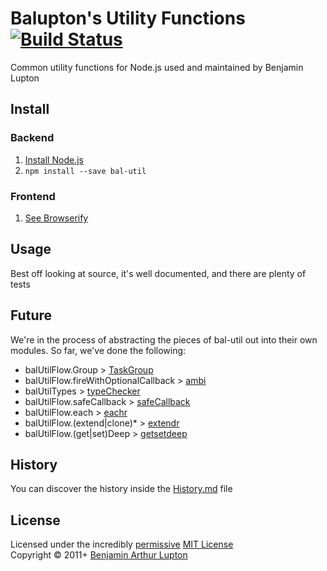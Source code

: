 # Balupton's Utility Functions [![Build Status](https://secure.travis-ci.org/balupton/bal-util.png?branch=master)](http://travis-ci.org/balupton/bal-util)
Common utility functions for Node.js used and maintained by Benjamin Lupton



## Install

### Backend

1. [Install Node.js](http://bevry.me/node/install)
2. `npm install --save bal-util`

### Frontend

1. [See Browserify](http://browserify.org/)



## Usage
Best off looking at source, it's well documented, and there are plenty of tests



## Future
We're in the process of abstracting the pieces of bal-util out into their own modules. So far, we've done the following:

- balUtilFlow.Group > [TaskGroup](https://github.com/bevry/taskgroup)
- balUtilFlow.fireWithOptionalCallback > [ambi](https://github.com/bevry/ambi)
- balUtilTypes > [typeChecker](https://github.com/bevry/typechecker)
- balUtilFlow.safeCallback > [safeCallback](https://github.com/bevry/safecallback)
- balUtilFlow.each > [eachr](https://github.com/bevry/eachr)
- balUtilFlow.(extend|clone)* > [extendr](https://github.com/bevry/extendr)
- balUtilFlow.(get|set)Deep > [getsetdeep](https://github.com/bevry/getsetdeep)



## History
You can discover the history inside the [History.md](https://github.com/balupton/bal-util/blob/master/History.md#files) file



## License
Licensed under the incredibly [permissive](http://en.wikipedia.org/wiki/Permissive_free_software_licence) [MIT License](http://creativecommons.org/licenses/MIT/)
<br/>Copyright © 2011+ [Benjamin Arthur Lupton](http://balupton.com)
